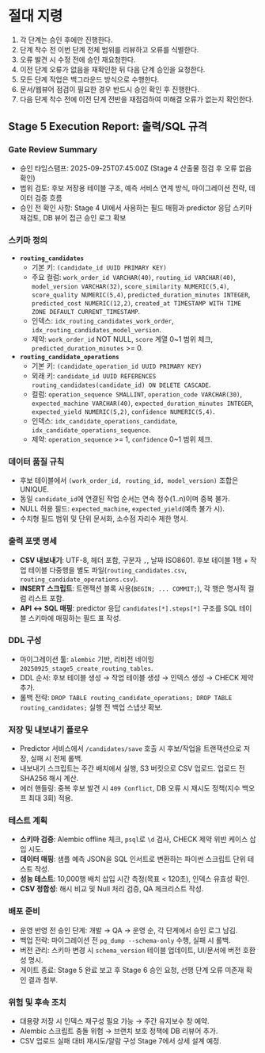 # 절대 지령
1. 각 단계는 승인 후에만 진행한다.
2. 단계 착수 전 이번 단계 전체 범위를 리뷰하고 오류를 식별한다.
3. 오류 발견 시 수정 전에 승인 재요청한다.
4. 이전 단계 오류가 없음을 재확인한 뒤 다음 단계 승인을 요청한다.
5. 모든 단계 작업은 백그라운드 방식으로 수행한다.
6. 문서/웹뷰어 점검이 필요한 경우 반드시 승인 확인 후 진행한다.
7. 다음 단계 착수 전에 이전 단계 전반을 재점검하여 미해결 오류가 없는지 확인한다.

## Stage 5 Execution Report: 출력/SQL 규격

### Gate Review Summary
- 승인 타임스탬프: 2025-09-25T07:45:00Z (Stage 4 산출물 점검 후 오류 없음 확인)
- 범위 검토: 후보 저장용 테이블 구조, 예측 서비스 연계 방식, 마이그레이션 전략, 데이터 검증 흐름
- 승인 전 확인 사항: Stage 4 UI에서 사용하는 필드 매핑과 predictor 응답 스키마 재검토, DB 뷰어 접근 승인 로그 확보

### 스키마 정의
- **`routing_candidates`**
  - 기본 키: `(candidate_id UUID PRIMARY KEY)`
  - 주요 컬럼: `work_order_id VARCHAR(40)`, `routing_id VARCHAR(40)`, `model_version VARCHAR(32)`, `score_similarity NUMERIC(5,4)`, `score_quality NUMERIC(5,4)`, `predicted_duration_minutes INTEGER`, `predicted_cost NUMERIC(12,2)`, `created_at TIMESTAMP WITH TIME ZONE DEFAULT CURRENT_TIMESTAMP`.
  - 인덱스: `idx_routing_candidates_work_order`, `idx_routing_candidates_model_version`.
  - 제약: `work_order_id` NOT NULL, `score` 계열 0~1 범위 체크, `predicted_duration_minutes` >= 0.
- **`routing_candidate_operations`**
  - 기본 키: `(candidate_operation_id UUID PRIMARY KEY)`
  - 외래 키: `candidate_id UUID REFERENCES routing_candidates(candidate_id) ON DELETE CASCADE`.
  - 컬럼: `operation_sequence SMALLINT`, `operation_code VARCHAR(30)`, `expected_machine VARCHAR(40)`, `expected_duration_minutes INTEGER`, `expected_yield NUMERIC(5,2)`, `confidence NUMERIC(5,4)`.
  - 인덱스: `idx_candidate_operations_candidate`, `idx_candidate_operations_sequence`.
  - 제약: `operation_sequence` >= 1, `confidence` 0~1 범위 체크.

### 데이터 품질 규칙
- 후보 테이블에서 `(work_order_id, routing_id, model_version)` 조합은 UNIQUE.
- 동일 `candidate_id`에 연결된 작업 순서는 연속 정수(1..n)이며 중복 불가.
- NULL 허용 필드: `expected_machine`, `expected_yield`(예측 불가 시).
- 수치형 필드 범위 및 단위 문서화, 소수점 자리수 제한 명시.

### 출력 포맷 명세
- **CSV 내보내기**: UTF-8, 헤더 포함, 구분자 `,`, 날짜 ISO8601. 후보 테이블 1행 + 작업 테이블 다중행을 별도 파일(`routing_candidates.csv`, `routing_candidate_operations.csv`).
- **INSERT 스크립트**: 트랜잭션 블록 사용(`BEGIN; ... COMMIT;`), 각 행은 명시적 컬럼 리스트 포함.
- **API ↔ SQL 매핑**: predictor 응답 `candidates[*].steps[*]` 구조를 SQL 테이블 스키마에 매핑하는 필드 표 작성.

### DDL 구성
- 마이그레이션 툴: `alembic` 기반, 리비전 네이밍 `20250925_stage5_create_routing_tables`.
- DDL 순서: 후보 테이블 생성 → 작업 테이블 생성 → 인덱스 생성 → CHECK 제약 추가.
- 롤백 전략: `DROP TABLE routing_candidate_operations; DROP TABLE routing_candidates;` 실행 전 백업 스냅샷 확보.

### 저장 및 내보내기 플로우
- Predictor 서비스에서 `/candidates/save` 호출 시 후보/작업을 트랜잭션으로 저장, 실패 시 전체 롤백.
- 내보내기 스크립트는 주간 배치에서 실행, S3 버킷으로 CSV 업로드. 업로드 전 SHA256 해시 계산.
- 에러 핸들링: 중복 후보 발견 시 `409 Conflict`, DB 오류 시 재시도 정책(지수 백오프 최대 3회) 적용.

### 테스트 계획
- **스키마 검증**: Alembic offline 체크, `psql`로 `\d` 검사, CHECK 제약 위반 케이스 삽입 시도.
- **데이터 매핑**: 샘플 예측 JSON을 SQL 인서트로 변환하는 파이썬 스크립트 단위 테스트 작성.
- **성능 테스트**: 10,000행 배치 삽입 시간 측정(목표 < 120초), 인덱스 유효성 확인.
- **CSV 정합성**: 해시 비교 및 Null 처리 검증, QA 체크리스트 작성.

### 배포 준비
- 운영 반영 전 승인 단계: 개발 → QA → 운영 순, 각 단계에서 승인 로그 남김.
- 백업 전략: 마이그레이션 전 `pg_dump --schema-only` 수행, 실패 시 롤백.
- 버전 관리: 스키마 변경 시 `schema_version` 테이블 업데이트, UI/문서에 버전 호환성 명시.
- 게이트 종료: Stage 5 완료 보고 후 Stage 6 승인 요청, 선행 단계 오류 미존재 확인 결과 첨부.

### 위험 및 후속 조치
- 대용량 저장 시 인덱스 재구성 필요 가능 → 주간 유지보수 창 예약.
- Alembic 스크립트 충돌 위험 → 브랜치 보호 정책에 DB 리뷰어 추가.
- CSV 업로드 실패 대비 재시도/알람 구성 Stage 7에서 상세 설계 예정.

